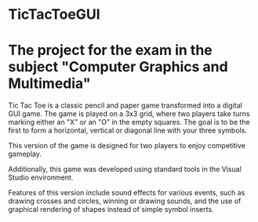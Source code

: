 # TicTacToeGUI

# The project for the exam in the subject "Computer Graphics and Multimedia"

Tic Tac Toe is a classic pencil and paper game transformed into a digital GUI game. The game is played on a 3x3 grid, where two players take turns marking either an "X" or an "O" in the empty squares. The goal is to be the first to form a horizontal, vertical or diagonal line with your three symbols. 

This version of the game is designed for two players to enjoy competitive gameplay.

Additionally, this game was developed using standard tools in the Visual Studio environment.

Features of this version include sound effects for various events, such as drawing crosses and circles, winning or drawing sounds, and the use of graphical rendering of shapes instead of simple symbol inserts.
